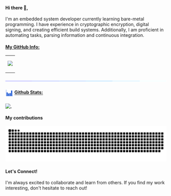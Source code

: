 #### Hi there 👋,

I'm an embedded system developer currently learning bare-metal programming. I have experience in cryptographic encryption, digital signing, and creating efficient build systems. Additionally, I am proficient in automating tasks, parsing information and continuous integration.

#### <ins> My GitHub Info:</ins>

<table>
  <tr>
    <td>
      <p align = "center">
        <a href = "https://github.com/imahjoub">
          <img src = "http://github-profile-summary-cards.vercel.app/api/cards/profile-details?username=imahjoub&theme=radical"/>
        </a>
      </p>
    </td>
  </tr>
</table>

<img src="images/line.gif">


#### <img align = center src="images/stats.gif" width="25px" height="25px"> <ins>Github Stats:</ins>

<p align = "left">
  <a href = "https://github.com/imahjoub">
    <img align = center src = "https://cybernethacker14-github-readme-stats.vercel.app/api?username=imahjoub&show_icons=true&include_all_commit=true&count_private=true&theme=radical&hide_border=true"/>
    </a>&nbsp;&nbsp;&nbsp;&nbsp;&nbsp;&nbsp;&nbsp;&nbsp;
</p>


#### My contributions
	
<p align = "center">
	<img src = "https://github.com/imahjoub/imahjoub/blob/main/github-user-contribution.svg?" alt = "Snake Game"/>
</p>


#### Let's Connect!
I'm always excited to collaborate and learn from others. If you find my work interesting, don't hesitate to reach out!
